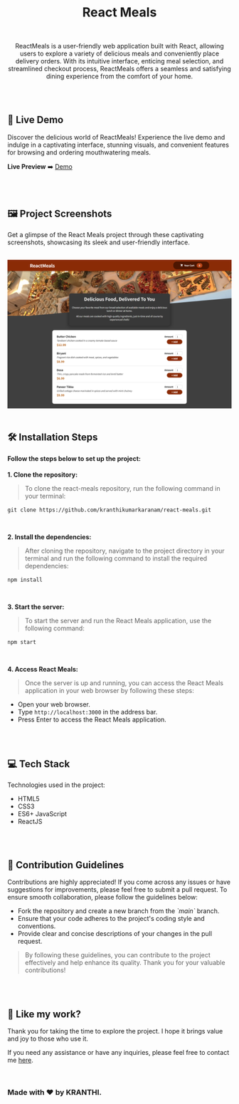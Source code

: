 <h1 align="center" id="title">React Meals</h1>

<br>


<p align="center" id="description" > ReactMeals is a user-friendly web application built with React, allowing users to explore a variety of delicious meals and conveniently place delivery orders. With its intuitive interface, enticing meal selection, and streamlined checkout process, ReactMeals offers a seamless and satisfying dining experience from the comfort of your home.</p>

<br>
<br>

<h2>🚀 Live Demo</h2>

<p>Discover the delicious world of ReactMeals! Experience the live demo and indulge in a captivating interface, stunning visuals, and convenient features for browsing and ordering mouthwatering meals.</p>

**Live Preview** ➡️ <a href="https://kranthikumarkaranam.github.io/react-meals/" target="_blank" rel="noopener noreferrer">Demo</a>

<br>
<br>

<h2>🖼️ Project Screenshots</h2>

<p>Get a glimpse of the React Meals project through these captivating screenshots, showcasing its sleek and user-friendly interface.</p>

<br>


<img src="https://raw.githubusercontent.com/kranthikumarkaranam/react-meals/main/React-Meals.png" width="auto" height="auto">
  
<br>
<br>

<h2>🛠️ Installation Steps</h2>
<h4>Follow the steps below to set up the project:</h4>

<p style="font-weight: bold;">1. Clone the repository:</p>

> To clone the react-meals repository, run the following command in your terminal:

```
git clone https://github.com/kranthikumarkaranam/react-meals.git
```

<br>

<p style="font-weight: bold;">2. Install the dependencies:</p>

> After cloning the repository, navigate to the project directory in your terminal and run the following command to install the required dependencies:

```
npm install
```

<br>

<p style="font-weight: bold;">3. Start the server:</p>

> To start the server and run the React Meals application, use the following command:


```
npm start
```

<br>

<p style="font-weight: bold;">4. Access React Meals:</p>

> Once the server is up and running, you can access the React Meals application in your web browser by following these steps:

* Open your web browser.
* Type `http://localhost:3000` in the address bar.
* Press Enter to access the React Meals application.

<br>
<br>

<h2>💻 Tech Stack</h2>

Technologies used in the project:

* HTML5
* CSS3
* ES6+ JavaScript
* ReactJS

<br>
<br>

<h2>🍰 Contribution Guidelines</h2>

Contributions are highly appreciated! If you come across any issues or have suggestions for improvements, please feel free to submit a pull request. To ensure smooth collaboration, please follow the guidelines below:

* Fork the repository and create a new branch from the _\`main\`_ branch.
* Ensure that your code adheres to the project's coding style and conventions.
* Provide clear and concise descriptions of your changes in the pull request.

> By following these guidelines, you can contribute to the project effectively and help enhance its quality. Thank you for your valuable contributions!

<br>
<br>

<h2>💖 Like my work?</h2>

<P>Thank you for taking the time to explore the project. I hope it brings value and joy to those who use it.</P>

<p>If you need any assistance or have any inquiries, please feel free to contact me <a href="mailto:2019271@iiitdmj.ac.in" target="_blank" rel="noopener noreferrer">here</a>.</p>

<br>

<h3>Made with ❤️ by KRANTHI.</h3>

<br>
